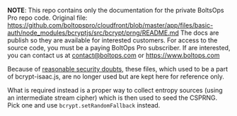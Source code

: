 <!-- note marker start -->
**NOTE**: This repo contains only the documentation for the private BoltsOps Pro repo code.
Original file: https://github.com/boltopspro/cloudfront/blob/master/app/files/basic-auth/node_modules/bcryptjs/src/bcrypt/prng/README.md
The docs are publish so they are available for interested customers.
For access to the source code, you must be a paying BoltOps Pro subscriber.
If are interested, you can contact us at contact@boltops.com or https://www.boltops.com

<!-- note marker end -->

Because of [reasonable security doubts](https://github.com/dcodeIO/bcrypt.js/issues/16), these files, which used to be
a part of bcrypt-isaac.js, are no longer used but are kept here for reference only.

What is required instead is a proper way to collect entropy sources (using an intermediate stream cipher) which is then
used to seed the CSPRNG. Pick one and use `bcrypt.setRandomFallback` instead.

